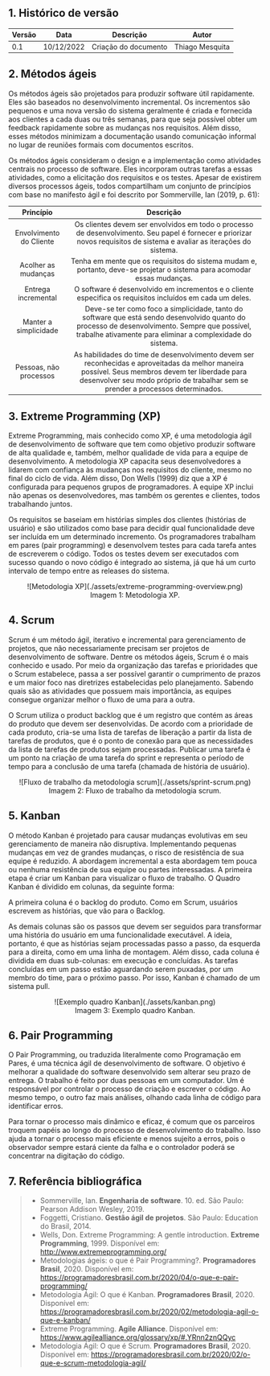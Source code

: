 ## 1. Histórico de versão
| Versão | Data       | Descrição                                                                   | Autor           |
| ------ | ---------- | --------------------------------------------------------------------------- | --------------- |
| 0.1    | 10/12/2022 | Criação do documento                                  | Thiago Mesquita |


## 2. Métodos ágeis

Os métodos ágeis são projetados para produzir software útil rapidamente. Eles são baseados no desenvolvimento incremental. Os incrementos são pequenos e uma nova versão do sistema geralmente é criada e fornecida aos clientes a cada duas ou três semanas, para que seja possível obter um feedback rapidamente sobre as mudanças nos requisitos. Além disso, esses métodos minimizam a documentação usando comunicação informal no lugar de reuniões formais com documentos escritos.

Os métodos ágeis consideram o design e a implementação como atividades centrais no processo de software. Eles incorporam outras tarefas a essas atividades, como a elicitação dos requisitos e os testes. Apesar de existirem diversos processos ágeis, todos compartilham um conjunto de princípios com base no manifesto ágil e foi descrito por Sommerville, Ian (2019, p. 61):

<center>

|        Princípio        |                                                                                                              Descrição                                                                                                               |
| :---------------------: | :----------------------------------------------------------------------------------------------------------------------------------------------------------------------------------------------------------------------------------: |
| Envolvimento do Cliente |                               Os clientes devem ser envolvidos em todo o processo de desenvolvimento. Seu papel é fornecer e priorizar novos requisitos de sistema e avaliar as iterações do sistema.                                |
|   Acolher as mudanças   |                                                       Tenha em mente que os requisitos do sistema mudam e, portanto, deve-se projetar o sistema para acomodar essas mudanças.                                                        |
|   Entrega incremental   |                                                              O software é desenvolvido em incrementos e o cliente especifica os requisitos incluídos em cada um deles.                                                               |
|  Manter a simplicidade  |             Deve-se ter como foco a simplicidade, tanto do software que está sendo desenvolvido quanto do processo de desenvolvimento. Sempre que possível, trabalhe ativamente para eliminar a complexidade do sistema.             |
| Pessoas, não processos  | As habilidades do time de desenvolvimento devem ser reconhecidas e aproveitadas da melhor maneira possível. Seus membros devem ter liberdade para desenvolver seu modo próprio de trabalhar sem se prender a processos determinados. |

</center>

## 3. Extreme Programming (XP)

Extreme Programming, mais conhecido como XP, é uma metodologia ágil de desenvolvimento de software que tem como objetivo produzir software de alta qualidade e, também, melhor qualidade de vida para a equipe de desenvolvimento. A metodologia XP capacita seus desenvolvedores a lidarem com confiança às mudanças nos requisitos do cliente, mesmo no final do ciclo de vida. Além disso, Don Wells (1999) diz que a XP é configurada para pequenos grupos de programadores. A equipe XP inclui não apenas os desenvolvedores, mas também os gerentes e clientes, todos trabalhando juntos.

Os requisitos se baseiam em histórias simples dos clientes (histórias de usuário) e são utilizados como base para decidir qual funcionalidade deve ser incluída em um determinado incremento. Os programadores trabalham em pares (pair programming) e desenvolvem testes para cada tarefa antes de escreverem o código. Todos os testes devem ser executados com sucesso quando o novo código é integrado ao sistema, já que há um curto intervalo de tempo entre as releases do sistema.

<center>
![Metodologia XP](./assets/extreme-programming-overview.png)
<figcaption>Imagem 1: Metodologia XP.</figcaption>
</center>

## 4. Scrum

Scrum é um método ágil, iterativo e incremental para gerenciamento de projetos, que não necessariamente precisam ser projetos de desenvolvimento de software. Dentre os métodos ágeis, Scrum é o mais conhecido e usado. Por meio da organização das tarefas e prioridades que o Scrum estabelece, passa a ser possível garantir o cumprimento de prazos e um maior foco nas diretrizes estabelecidas pelo planejamento. Sabendo quais são as atividades que possuem mais importância, as equipes consegue organizar melhor o fluxo de uma para a outra.

O Scrum utiliza o product backlog que é um registro que contém as áreas do produto que devem ser desenvolvidas. De acordo com a prioridade de cada produto, cria-se uma lista de tarefas de liberação a partir da lista de tarefas de produtos, que é o ponto de conexão para que as necessidades da lista de tarefas de produtos sejam processadas. Publicar uma tarefa é um ponto na criação de uma tarefa do sprint e representa o período de tempo para a conclusão de uma tarefa (chamada de história de usuário).

<center>
![Fluxo de trabalho da metodologia scrum](./assets/sprint-scrum.png)
<figcaption>Imagem 2: Fluxo de trabalho da metodologia scrum.</figcaption>
</center>

## 5. Kanban

O método Kanban é projetado para causar mudanças evolutivas em seu gerenciamento de maneira não disruptiva. Implementando pequenas mudanças em vez de grandes mudanças, o risco de resistência de sua equipe é reduzido. A abordagem incremental a esta abordagem tem pouca ou nenhuma resistência de sua equipe ou partes interessadas. A primeira etapa é criar um Kanban para visualizar o fluxo de trabalho. O Quadro Kanban é dividido em colunas, da seguinte forma:

A primeira coluna é o backlog do produto. Como em Scrum, usuários escrevem as histórias, que vão para o Backlog.

As demais colunas são os passos que devem ser seguidos para transformar uma história do usuário em uma funcionalidade executável. A ideia, portanto, é que as histórias sejam processadas passo a passo, da esquerda para a direita, como em uma linha de montagem. Além disso, cada coluna é dividida em duas sub-colunas: em execução e concluídas. As tarefas concluídas em um passo estão aguardando serem puxadas, por um membro do time, para o próximo passo. Por isso, Kanban é chamado de um sistema pull.

<center>
![Exemplo quadro Kanban](./assets/kanban.png)
<figcaption>Imagem 3: Exemplo quadro Kanban.</figcaption>
</center>

## 6. Pair Programming

O Pair Programming, ou traduzida literalmente como Programação em Pares, é uma técnica ágil de desenvolvimento de software. O objetivo é melhorar a qualidade do software desenvolvido sem alterar seu prazo de entrega. O trabalho é feito por duas pessoas em um computador. Um é responsável por controlar o processo de criação e escrever o código. Ao mesmo tempo, o outro faz mais análises, olhando cada linha de código para identificar erros.

Para tornar o processo mais dinâmico e eficaz, é comum que os parceiros troquem papéis ao longo do processo de desenvolvimento do trabalho. Isso ajuda a tornar o processo mais eficiente e menos sujeito a erros, pois o observador sempre estará ciente da falha e o controlador poderá se concentrar na digitação do código.

## 7. Referência bibliográfica

> - Sommerville, Ian. **Engenharia de software**. 10. ed. São Paulo: Pearson Addison Wesley, 2019.
> - Foggetti, Cristiano. **Gestão ágil de projetos**. São Paulo: Education do Brasil, 2014.
> - Wells, Don. Extreme Programming: A gentle introduction. **Extreme Programming**, 1999. Disponível em: http://www.extremeprogramming.org/
> - Metodologias ágeis: o que é Pair Programming?. **Programadores Brasil**, 2020. Disponível em: https://programadoresbrasil.com.br/2020/04/o-que-e-pair-programming/
> - Metodologia Ágil: O que é Kanban. **Programadores Brasil**, 2020. Disponível em: https://programadoresbrasil.com.br/2020/02/metodologia-agil-o-que-e-kanban/
> - Extreme Programming. **Agile Alliance**. Disponível em: https://www.agilealliance.org/glossary/xp/#.YRnn2znQQyc
> - Metodologia Ágil: O que é Scrum. **Programadores Brasil**, 2020. Disponível em: https://programadoresbrasil.com.br/2020/02/o-que-e-scrum-metodologia-agil/
